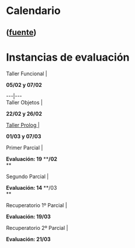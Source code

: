 # Calendario
([fuente](https://campus.exactas.uba.ar/course/view.php?id=1059&section=4))
---
  

#  Instancias de evaluación

Taller Funcional  |

**05/02 y 07/02**  
  
---|---  
Taller Objetos  |

**22/02 y 26/02**  
  
[ Taller Prolog ](https://campus.exactas.uba.ar/mod/resource/view.php?id=58996
"Taller Prolog") |

**01/03 y 07/03**  
  
Primer Parcial  |

**Evaluación: 19** ****/02**  
**  
  
Segundo Parcial  |

**Evaluación: 14** **/03  
**  
  
Recuperatorio 1º Parcial  |

**Evaluación: 19/03**  
  
Recuperatorio 2º Parcial  |

**Evaluación: 21/03**

